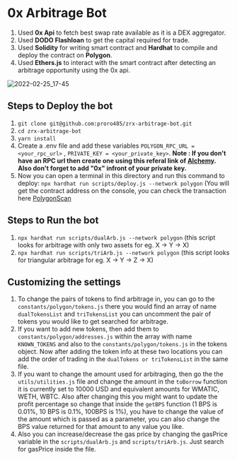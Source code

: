# 0x Arbitrage Bot

1. Used <strong>0x Api</strong> to fetch best swap rate available as it is a DEX aggregator.
2. Used <strong>DODO Flashloan</strong> to get the capital required for trade.
3. Used <strong>Solidity</strong> for writing smart contract and <strong>Hardhat</strong> to compile and deploy the contract on <strong>Polygon</strong>.
4. Used <strong>Ethers.js</strong> to interact with the smart contract after detecting an arbitrage opportunity using the 0x api.

![2022-02-25_17-45](https://user-images.githubusercontent.com/72189840/155713725-9f220d96-92b4-42a3-99dd-3b4750aa7c62.png)

## Steps to Deploy the bot
1. ```git clone git@github.com:proro485/zrx-arbitrage-bot.git```
2. ```cd zrx-arbitrage-bot```
3. ```yarn install```
4. Create a .env file and add these variables ```POLYGON_RPC_URL = <your_rpc_url>``` , ```PRIVATE_KEY = <your_private_key>```.
<strong>Note : If you don't have an RPC url then create one using this referal link of <a href='https://alchemy.com/?r=bf58f2d861a182cd'>Alchemy</a>. Also don't forget to add "0x" infront of your private key.</strong> 
7. Now you can open a terminal in this directory and run this command to deploy: 
```npx hardhat run scripts/deploy.js --network polygon``` (You will get the contract address on the console, you can check the transaction here <a href='https://polygonscan.com'>PolygonScan</a>

## Steps to Run the bot
1. ```npx hardhat run scripts/dualArb.js --network polygon``` (this script looks for arbitrage with only two assets for eg. X -> Y -> X)
2. ```npx hardhat run scripts/triArb.js --network polygon``` (this script looks for triangular arbitrage for eg. X -> Y -> Z -> X)

## Customizing the settings
1. To change the pairs of tokens to find arbitrage in, you can go to the ```constants/polygon/tokens.js``` there you would find an array of name ```dualTokensList``` and ```triTokensList``` you can uncomment the pair of tokens you would like to get searched for arbitrage. 
2. If you want to add new tokens, then add them to ```constants/polygon/addresses.js``` within the array with name ```KNOWN_TOKENS``` and also to the ```constants/polygon/tokens.js``` in the tokens object. Now after adding the token info at these two locations you can add the order of trading in the ```dualTokens or triTokensList``` in the same file.
3. If you want to change the amount used for arbitraging, then go the the ```utils/utilities.js``` file and change the amount in the ```toBorrow``` function it is currently set to 10000 USD and equivalent amounts for WMATIC, WETH, WBTC. Also after changing this you might want to update the profit percentage so change that inside the ```getBPS``` function (1 BPS is 0.01%, 10 BPS is 0.1%, 100BPS is 1%), you have to change the value of the amount which is passed as a parameter, you can also change the BPS value returned for that amount to any value you like.
4. Also you can increase/decrease the gas price by changing the gasPrice variable in the ```scripts/dualArb.js``` and ```scripts/triArb.js```. Just search for gasPrice inside the file.
